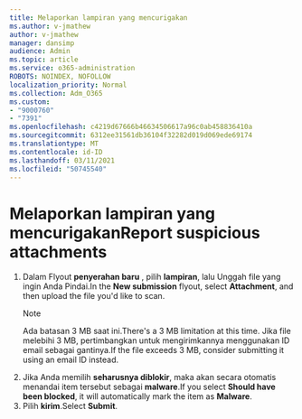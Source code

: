 ```yaml
---
title: Melaporkan lampiran yang mencurigakan
ms.author: v-jmathew
author: v-jmathew
manager: dansimp
audience: Admin
ms.topic: article
ms.service: o365-administration
ROBOTS: NOINDEX, NOFOLLOW
localization_priority: Normal
ms.collection: Adm_O365
ms.custom:
- "9000760"
- "7391"
ms.openlocfilehash: c4219d67666b46634506617a96c0ab458836410a
ms.sourcegitcommit: 6312ee31561db36104f32282d019d069ede69174
ms.translationtype: MT
ms.contentlocale: id-ID
ms.lasthandoff: 03/11/2021
ms.locfileid: "50745540"
---
```

# <a name="report-suspicious-attachments"></a><span data-ttu-id="4c35d-102">Melaporkan lampiran yang mencurigakan</span><span class="sxs-lookup"><span data-stu-id="4c35d-102">Report suspicious attachments</span></span>

1. <span data-ttu-id="4c35d-103">Dalam Flyout **penyerahan baru** , pilih **lampiran**, lalu Unggah file yang ingin Anda Pindai.</span><span class="sxs-lookup"><span data-stu-id="4c35d-103">In the **New submission** flyout, select **Attachment**, and then upload the file you'd like to scan.</span></span>
    > [!NOTE]
    > <span data-ttu-id="4c35d-104">Ada batasan 3 MB saat ini.</span><span class="sxs-lookup"><span data-stu-id="4c35d-104">There's a 3 MB limitation at this time.</span></span> <span data-ttu-id="4c35d-105">Jika file melebihi 3 MB, pertimbangkan untuk mengirimkannya menggunakan ID email sebagai gantinya.</span><span class="sxs-lookup"><span data-stu-id="4c35d-105">If the file exceeds 3 MB, consider submitting it using an email ID instead.</span></span>
2. <span data-ttu-id="4c35d-106">Jika Anda memilih **seharusnya diblokir**, maka akan secara otomatis menandai item tersebut sebagai **malware**.</span><span class="sxs-lookup"><span data-stu-id="4c35d-106">If you select **Should have been blocked**, it will automatically mark the item as **Malware**.</span></span>
3. <span data-ttu-id="4c35d-107">Pilih **kirim**.</span><span class="sxs-lookup"><span data-stu-id="4c35d-107">Select **Submit**.</span></span>
